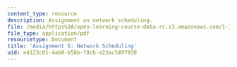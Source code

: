 ```yaml
---
content_type: resource
description: Assignment on network scheduling.
file: /media/https%3A/open-learning-course-data-rc.s3.amazonaws.com/1-133-masters-of-engineering-concepts-of-engineering-practice-fall-2007/e4123c014ab8b58bf8cba23ac5497930_assign_5.pdf
file_type: application/pdf
resourcetype: Document
title: 'Assignment 5: Network Scheduling'
uid: e4123c01-4ab8-b58b-f8cb-a23ac5497930
---
```

